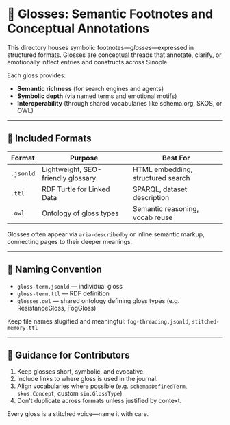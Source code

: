 # 🧵 Glosses: Semantic Footnotes and Conceptual Annotations

This directory houses symbolic footnotes—*glosses*—expressed in structured formats. Glosses are conceptual threads that annotate, clarify, or emotionally inflect entries and constructs across Sinople.

Each gloss provides:
- **Semantic richness** (for search engines and agents)
- **Symbolic depth** (via named terms and emotional motifs)
- **Interoperability** (through shared vocabularies like schema.org, SKOS, or OWL)

---

## 📁 Included Formats

| Format       | Purpose                            | Best For                          |
|--------------|------------------------------------|-----------------------------------|
| `.jsonld`    | Lightweight, SEO-friendly glossary | HTML embedding, structured search |
| `.ttl`       | RDF Turtle for Linked Data         | SPARQL, dataset description       |
| `.owl`       | Ontology of gloss types            | Semantic reasoning, vocab reuse  |

Glosses often appear via `aria-describedby` or inline semantic markup, connecting pages to their deeper meanings.

---

## 🔖 Naming Convention

- `gloss-term.jsonld` — individual gloss  
- `gloss-term.ttl` — RDF definition  
- `glosses.owl` — shared ontology defining gloss types (e.g. ResistanceGloss, FogGloss)

Keep file names slugified and meaningful: `fog-threading.jsonld`, `stitched-memory.ttl`

---

## 🧬 Guidance for Contributors

1. Keep glosses short, symbolic, and evocative.
2. Include links to where gloss is used in the journal.
3. Align vocabularies where possible (e.g. `schema:DefinedTerm`, `skos:Concept`, custom `sin:GlossType`)
4. Don't duplicate across formats unless justified by context.

Every gloss is a stitched voice—name it with care.
